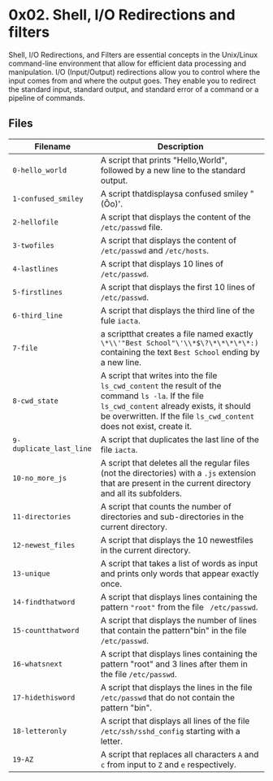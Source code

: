 # 0x02. Shell, I/O Redirections and filters


Shell, I/O Redirections, and Filters are essential concepts in the Unix/Linux command-line environment that allow for efficient data processing and manipulation. I/O (Input/Output) redirections allow you to control where the input comes from and where the output goes. They enable you to redirect the standard input, standard output, and standard error of a command or a pipeline of commands. 

## Files


| Filename | Description |
| -----------------------|-----------------------------------|
| `0-hello_world` | A script that prints "Hello,World", followed by a new line to the standard output. |
| `1-confused_smiley` | A script thatdisplaysa confused smiley "(Ôo)'. |
| `2-hellofile` | A script that displays the content of the `/etc/passwd` file. |
| `3-twofiles` | A script that displays the content of `/etc/passwd` and `/etc/hosts`. |
| `4-lastlines` | A script that displays 10 lines of `/etc/passwd`. |
| `5-firstlines` | A script that displays the first 10 lines of `/etc/passwd`. |
| `6-third_line` | A script that displays the third line of the fule `iacta`. |
| `7-file` | a scriptthat creates a file named exactly `\*\\'"Best School"\'\\*$\?\*\*\*\*\*:)` containing the text `Best School` ending by a new line. |
| `8-cwd_state` | A script that writes into the file `ls_cwd_content` the result of the command `ls -la`. If the file `ls_cwd_content` already exists, it should be overwritten. If the file `ls_cwd_content` does not exist, create it. |
| `9-duplicate_last_line` | A script that duplicates the last line of the file `iacta`. |
| `10-no_more_js` | A script that deletes all the regular files (not the directories) with a `.js` extension that are present in the current directory and all its subfolders. |
| `11-directories` | A script that counts the number of directories and sub-directories in the current directory. |
| `12-newest_files` | A script that displays the 10 newestfiles in the current directory. |
| `13-unique` | A script that takes a list of words as input and prints only words that appear exactly once. |
| `14-findthatword` | A script that displays lines containing the pattern `"root"` from the file ` /etc/passwd`. |
| `15-countthatword` | A script that displays the number of lines that contain the pattern"bin" in the file `/etc/passwd`. |
| `16-whatsnext` | A script that displays lines containing the pattern "root" and 3 lines after them in the file `/etc/passwd`. |
| `17-hidethisword` | A script  that displays the lines in the file `/etc/passwd` that do not contain the pattern "bin". |
| `18-letteronly` | A script that displays all lines of the file `/etc/ssh/sshd_config` starting with a letter. |
| `19-AZ` | A script that replaces all characters `A` and `c` from input to `Z` and `e` respectively. |
